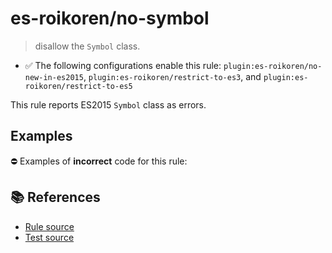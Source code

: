 # es-roikoren/no-symbol
> disallow the `Symbol` class.

- ✅ The following configurations enable this rule: `plugin:es-roikoren/no-new-in-es2015`, `plugin:es-roikoren/restrict-to-es3`, and `plugin:es-roikoren/restrict-to-es5`

This rule reports ES2015 `Symbol` class as errors.

## Examples

⛔ Examples of **incorrect** code for this rule:

<eslint-playground type="bad" code="/*eslint es-roikoren/no-symbol: error */
let s = Symbol(&quot;s&quot;)
" />

## 📚 References

- [Rule source](https://github.com/roikoren755/eslint-plugin-es/blob/v0.0.0/src/rules/no-symbol.ts)
- [Test source](https://github.com/roikoren755/eslint-plugin-es/blob/v0.0.0/tests/src/rules/no-symbol.ts)
